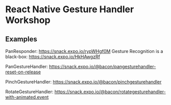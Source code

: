 # React Native Gesture Handler Workshop

## Examples

PanResponder: https://snack.expo.io/rypWHgf0M
Gesture Recognition is a black-box: https://snack.expo.io/HkHAwgzRf

PanGestureHandler: https://snack.expo.io/@bacon/pangesturehandler-reset-on-release

PinchGestureHandler: https://snack.expo.io/@bacon/pinchgesturehandler

RotateGestureHandler: https://snack.expo.io/@bacon/rotategesturehandler-with-animated.event
